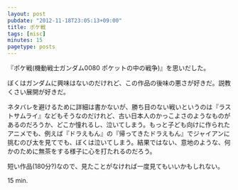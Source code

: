 ```yaml
---
layout: post
pubdate: "2012-11-18T23:05:13+09:00"
title: ポケ戦
tags: [misc]
minutes: 15
pagetype: posts
---
```

『ポケ戦(機動戦士ガンダム0080 ポケットの中の戦争)』を思いだした。

ぼくはガンダムに興味はないのだけれど、この作品の後味の悪さが好きだ。説教くさい展開が好きだ。

ネタバレを避けるために詳細は書かないが、勝ち目のない戦いというのは『ラストサムライ』などもそうなのだけれど、古い日本人のかっこよさのようなものがあるのだろうか、どこか憧れるし、泣いてしまう。もっと子ども向けに作られたアニメでも、例えば『ドラえもん』の『帰ってきたドラえもん』でジャイアンに挑むのび太を見てでも、ぼくは泣いてしまう。結果ではない、意地のような、何かのために無茶をする様子に心を打たれるのだろう。

短い作品(180分?)なので、見たことがなければ一度見てもいいかもしれない。

15 min.
